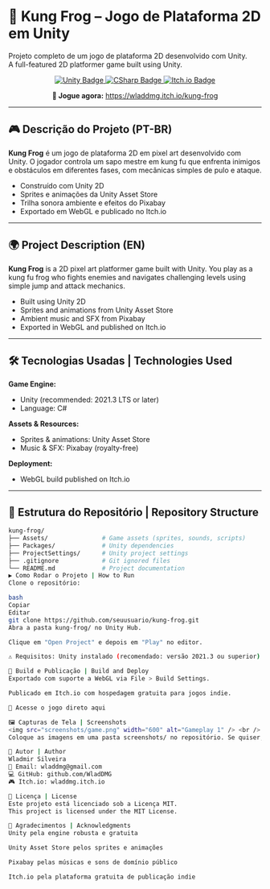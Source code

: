 # 🐸 Kung Frog – Jogo de Plataforma 2D em Unity

Projeto completo de um jogo de plataforma 2D desenvolvido com Unity.  
A full-featured 2D platformer game built using Unity.

<p align="center">
  <a href="https://unity.com/" target="_blank">
    <img src="https://img.shields.io/badge/Engine-Unity-000000?logo=unity&logoColor=white&style=for-the-badge" alt="Unity Badge" />
  </a>
  <a href="https://learn.microsoft.com/en-us/dotnet/csharp/" target="_blank">
    <img src="https://img.shields.io/badge/Language-C%23-239120?logo=c-sharp&logoColor=white&style=for-the-badge" alt="CSharp Badge" />
  </a>
  <a href="https://wladdmg.itch.io/kung-frog" target="_blank">
    <img src="https://img.shields.io/badge/Play_on-Itch.io-FA5C5C?logo=itchdotio&logoColor=white&style=for-the-badge" alt="Itch.io Badge" />
  </a>
</p>

<p align="center">
  <b>🔗 Jogue agora:</b> <a href="https://wladdmg.itch.io/kung-frog">https://wladdmg.itch.io/kung-frog</a>
</p>


---

## 🎮 Descrição do Projeto (PT-BR)

**Kung Frog** é um jogo de plataforma 2D em pixel art desenvolvido com Unity. O jogador controla um sapo mestre em kung fu que enfrenta inimigos e obstáculos em diferentes fases, com mecânicas simples de pulo e ataque.

- Construído com Unity 2D
- Sprites e animações da Unity Asset Store
- Trilha sonora ambiente e efeitos do Pixabay
- Exportado em WebGL e publicado no Itch.io

---

## 🌍 Project Description (EN)

**Kung Frog** is a 2D pixel art platformer game built with Unity. You play as a kung fu frog who fights enemies and navigates challenging levels using simple jump and attack mechanics.

- Built using Unity 2D
- Sprites and animations from Unity Asset Store
- Ambient music and SFX from Pixabay
- Exported in WebGL and published on Itch.io

---

## 🛠️ Tecnologias Usadas | Technologies Used

**Game Engine:**  
- Unity (recommended: 2021.3 LTS or later)  
- Language: C#

**Assets & Resources:**  
- Sprites & animations: Unity Asset Store  
- Music & SFX: Pixabay (royalty-free)

**Deployment:**  
- WebGL build published on Itch.io

---

## 📁 Estrutura do Repositório | Repository Structure

```bash
kung-frog/
├── Assets/               # Game assets (sprites, sounds, scripts)
├── Packages/             # Unity dependencies
├── ProjectSettings/      # Unity project settings
├── .gitignore            # Git ignored files
└── README.md             # Project documentation
▶️ Como Rodar o Projeto | How to Run
Clone o repositório:

bash
Copiar
Editar
git clone https://github.com/seuusuario/kung-frog.git
Abra a pasta kung-frog/ no Unity Hub.

Clique em "Open Project" e depois em "Play" no editor.

⚠️ Requisitos: Unity instalado (recomendado: versão 2021.3 ou superior)

🚀 Build e Publicação | Build and Deploy
Exportado com suporte a WebGL via File > Build Settings.

Publicado em Itch.io com hospedagem gratuita para jogos indie.

🔗 Acesse o jogo direto aqui

🖼️ Capturas de Tela | Screenshots
<img src="screenshots/game.png" width="600" alt="Gameplay 1" /> <br /> <img src="screenshots/combat.png" width="600" alt="Combat example" /> <br /> <img src="screenshots/menu.png" width="600" alt="Main Menu" />
Coloque as imagens em uma pasta screenshots/ no repositório. Se quiser, posso gerar versões base em PNG para você.

👤 Autor | Author
Wladmir Silveira
📧 Email: wladdmg@gmail.com
💻 GitHub: github.com/WladDMG
🎮 Itch.io: wladdmg.itch.io

📄 Licença | License
Este projeto está licenciado sob a Licença MIT.
This project is licensed under the MIT License.

🙏 Agradecimentos | Acknowledgments
Unity pela engine robusta e gratuita

Unity Asset Store pelos sprites e animações

Pixabay pelas músicas e sons de domínio público

Itch.io pela plataforma gratuita de publicação indie

